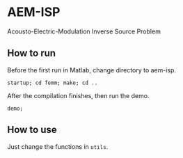 # AEM-ISP
Acousto-Electric-Modulation Inverse Source Problem

## How to run
Before the first run in Matlab, change directory to aem-isp.
```
startup; cd femm; make; cd ..
```
After the compilation finishes, then run the demo.
```
demo;
```

## How to use
Just change the functions in ``utils``.